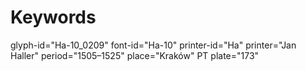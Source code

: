 # Keywords
glyph-id="Ha-10_0209"
font-id="Ha-10"
printer-id="Ha"
printer="Jan Haller"
period="1505–1525"
place="Kraków"
PT plate="173"
